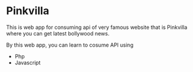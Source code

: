# Pinkvilla
This is web app for consuming api of very famous website that is Pinkvilla where you can get latest bollywood news. 

By this web app, you can learn to cosume API using
- Php
- Javascript
